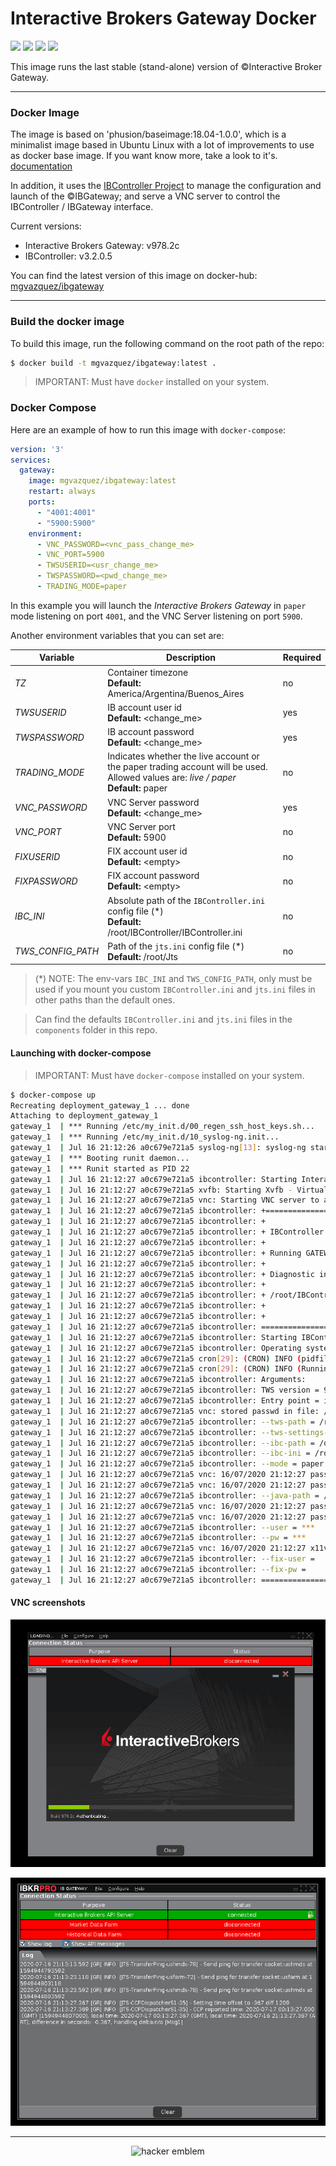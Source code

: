# Interactive Brokers Gateway Docker
[![](https://images.microbadger.com/badges/version/mgvazquez/ibgateway.svg)](https://microbadger.com/images/mgvazquez/ibgateway "Get your own version badge on microbadger.com")
[![](https://images.microbadger.com/badges/image/mgvazquez/ibgateway.svg)](https://microbadger.com/images/mgvazquez/ibgateway "Get your own image badge on microbadger.com")
[![](https://images.microbadger.com/badges/commit/mgvazquez/ibgateway.svg)](https://microbadger.com/images/mgvazquez/ibgateway "Get your own commit badge on microbadger.com")
[![](https://images.microbadger.com/badges/license/mgvazquez/ibgateway.svg)](https://microbadger.com/images/mgvazquez/ibgateway "Get your own license badge on microbadger.com")

This image runs the last stable (stand-alone) version of ©Interactive Broker Gateway.

---

### Docker Image

The image is based on 'phusion/baseimage:18.04-1.0.0', which is a minimalist image based in Ubuntu Linux with a lot of
improvements to use as docker base image. If you want know more, take a look to it's. [documentation]('https://github.com/phusion/baseimage-docker#contents')

In addition, it uses the [IBController Project](https://github.com/ib-controller/ib-controller) to manage the configuration
and launch of the ©IBGateway; and serve a VNC server to control the IBController / IBGateway interface.

Current versions:
* Interactive Brokers Gateway: v978.2c
* IBController: v3.2.0.5

You can find the latest version of this image on docker-hub: [mgvazquez/ibgateway](https://hub.docker.com/r/mgvazquez/ibgateway)

---

### Build the docker image

To build this image, run the following command on the root path of the repo:

```bash
$ docker build -t mgvazquez/ibgateway:latest .
```

> IMPORTANT: Must have `docker` installed on your system.

### Docker Compose

Here are an example of how to run this image with `docker-compose`:

```yaml
version: '3'
services:
  gateway:
    image: mgvazquez/ibgateway:latest
    restart: always
    ports:
      - "4001:4001"
      - "5900:5900"
    environment:
      - VNC_PASSWORD=<vnc_pass_change_me>
      - VNC_PORT=5900
      - TWSUSERID=<usr_change_me>
      - TWSPASSWORD=<pwd_change_me>
      - TRADING_MODE=paper
```

In this example you will launch the _Interactive Brokers Gateway_ in `paper` mode listening on port `4001`, and the VNC Server
listening on port `5900`.

Another environment variables that you can set are:

| **Variable**  | **Description** | **Required** |
| --------------- | --- | --- |
| _TZ_ | Container timezone<br>**Default:** America/Argentina/Buenos_Aires | no |
| _TWSUSERID_ | IB account user id<br>**Default:** \<change_me\> | yes |
| _TWSPASSWORD_ | IB account password<br>**Default:** \<change_me\> | yes |
| _TRADING_MODE_ | Indicates whether the live account or the paper trading account will be used. Allowed values are: _live / paper_<br>**Default:** paper | no |
| _VNC_PASSWORD_ | VNC Server password<br>**Default:** \<change_me\> | yes |
| _VNC_PORT_ | VNC Server port<br>**Default:** 5900 | no |
| _FIXUSERID_ | FIX account user id<br>**Default:** \<empty\> | no |
| _FIXPASSWORD_ | FIX account password<br>**Default:** \<empty\> | no |
| _IBC_INI_ | Absolute path of the `IBController.ini` config file (*)<br>**Default:** /root/IBController/IBController.ini | no |
| _TWS_CONFIG_PATH_ | Path of the `jts.ini` config file (*)<br>**Default:** /root/Jts | no |

> (*) NOTE: The env-vars `IBC_INI` and `TWS_CONFIG_PATH`, only must be used if you mount you custom `IBController.ini`
> and `jts.ini` files in other paths than the default ones.

> Can find the defaults `IBController.ini` and `jts.ini` files in the `components` folder in this repo.

#### Launching with docker-compose

> IMPORTANT: Must have `docker-compose` installed on your system.

```bash
$ docker-compose up
Recreating deployment_gateway_1 ... done
Attaching to deployment_gateway_1
gateway_1  | *** Running /etc/my_init.d/00_regen_ssh_host_keys.sh...
gateway_1  | *** Running /etc/my_init.d/10_syslog-ng.init...
gateway_1  | Jul 16 21:12:26 a0c679e721a5 syslog-ng[13]: syslog-ng starting up; version='3.13.2'
gateway_1  | *** Booting runit daemon...
gateway_1  | *** Runit started as PID 22
gateway_1  | Jul 16 21:12:27 a0c679e721a5 ibcontroller: Starting Interactive Brokers Controller
gateway_1  | Jul 16 21:12:27 a0c679e721a5 xvfb: Starting Xvfb - Virtual Framebuffer 'fake' X server
gateway_1  | Jul 16 21:12:27 a0c679e721a5 vnc: Starting VNC server to allow remote access to an existing X session
gateway_1  | Jul 16 21:12:27 a0c679e721a5 ibcontroller: +==============================================================================
gateway_1  | Jul 16 21:12:27 a0c679e721a5 ibcontroller: +
gateway_1  | Jul 16 21:12:27 a0c679e721a5 ibcontroller: + IBController version 3.2.0.5
gateway_1  | Jul 16 21:12:27 a0c679e721a5 ibcontroller: +
gateway_1  | Jul 16 21:12:27 a0c679e721a5 ibcontroller: + Running GATEWAY 978
gateway_1  | Jul 16 21:12:27 a0c679e721a5 ibcontroller: +
gateway_1  | Jul 16 21:12:27 a0c679e721a5 ibcontroller: + Diagnostic information is logged in:
gateway_1  | Jul 16 21:12:27 a0c679e721a5 ibcontroller: +
gateway_1  | Jul 16 21:12:27 a0c679e721a5 ibcontroller: + /root/IBController/Logs/ibc-3.2.0.5_GATEWAY-978_Thursday.txt
gateway_1  | Jul 16 21:12:27 a0c679e721a5 ibcontroller: +
gateway_1  | Jul 16 21:12:27 a0c679e721a5 ibcontroller: +
gateway_1  | Jul 16 21:12:27 a0c679e721a5 ibcontroller: ================================================================================
gateway_1  | Jul 16 21:12:27 a0c679e721a5 ibcontroller: Starting IBController version 3.2.0.5 on 2020-07-16 at 21:12:27
gateway_1  | Jul 16 21:12:27 a0c679e721a5 ibcontroller: Operating system: Linux a0c679e721a5 5.5.15-200.fc31.x86_64 #1 SMP Thu Apr 2 19:16:17 UTC 2020 x86_64 x86_64 x86_64 GNU/Linux
gateway_1  | Jul 16 21:12:27 a0c679e721a5 cron[29]: (CRON) INFO (pidfile fd = 3)
gateway_1  | Jul 16 21:12:27 a0c679e721a5 cron[29]: (CRON) INFO (Running @reboot jobs)
gateway_1  | Jul 16 21:12:27 a0c679e721a5 ibcontroller: Arguments:
gateway_1  | Jul 16 21:12:27 a0c679e721a5 ibcontroller: TWS version = 978
gateway_1  | Jul 16 21:12:27 a0c679e721a5 ibcontroller: Entry point = ibcontroller.IBGatewayController
gateway_1  | Jul 16 21:12:27 a0c679e721a5 vnc: stored passwd in file: /.vnc/passwd
gateway_1  | Jul 16 21:12:27 a0c679e721a5 ibcontroller: --tws-path = /root/Jts
gateway_1  | Jul 16 21:12:27 a0c679e721a5 ibcontroller: --tws-settings-path = /root/Jts
gateway_1  | Jul 16 21:12:27 a0c679e721a5 ibcontroller: --ibc-path = /opt/IBController
gateway_1  | Jul 16 21:12:27 a0c679e721a5 ibcontroller: --ibc-ini = /root/IBController/IBController.ini
gateway_1  | Jul 16 21:12:27 a0c679e721a5 ibcontroller: --mode = paper
gateway_1  | Jul 16 21:12:27 a0c679e721a5 vnc: 16/07/2020 21:12:27 passing arg to libvncserver: -rfbport
gateway_1  | Jul 16 21:12:27 a0c679e721a5 vnc: 16/07/2020 21:12:27 passing arg to libvncserver: 5900
gateway_1  | Jul 16 21:12:27 a0c679e721a5 ibcontroller: --java-path = /usr/local/i4j_jres/1.8.0_152-tzdata2019c/bin
gateway_1  | Jul 16 21:12:27 a0c679e721a5 vnc: 16/07/2020 21:12:27 passing arg to libvncserver: -rfbauth
gateway_1  | Jul 16 21:12:27 a0c679e721a5 vnc: 16/07/2020 21:12:27 passing arg to libvncserver: /.vnc/passwd
gateway_1  | Jul 16 21:12:27 a0c679e721a5 ibcontroller: --user = ***
gateway_1  | Jul 16 21:12:27 a0c679e721a5 ibcontroller: --pw = ***
gateway_1  | Jul 16 21:12:27 a0c679e721a5 vnc: 16/07/2020 21:12:27 x11vnc version: 0.9.13 lastmod: 2011-08-10  pid: 253
gateway_1  | Jul 16 21:12:27 a0c679e721a5 ibcontroller: --fix-user =
gateway_1  | Jul 16 21:12:27 a0c679e721a5 ibcontroller: --fix-pw =
gateway_1  | Jul 16 21:12:27 a0c679e721a5 ibcontroller: =================================
```

#### VNC screenshots
<p align="center"><img src="assets/image01.png" alt="ibcontroller01"></p>

<p align="center"><img src="assets/image02.png" alt="ibcontroller02"></p>

---

<p align="center"><img src="http://www.catb.org/hacker-emblem/glider.png" alt="hacker emblem"></p>